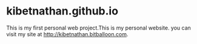 # kibetnathan.github.io
This is my first personal web project.This is my personal website.
you can visit my site at http://kibetnathan.bitballoon.com.

